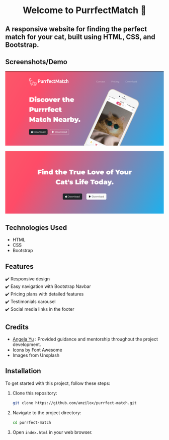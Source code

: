 <h1 align="center">Welcome to PurrfectMatch 🐾</h1>

## A responsive website for finding the perfect match for your cat, built using HTML, CSS, and Bootstrap.

## Screenshots/Demo

![Screenshot 1](./screenshots/Capture%20d’écran%201.png)

![Screenshot 2](./screenshots/Capture%20d’écran%202.png)

## Technologies Used

- HTML
- CSS
- Bootstrap

## Features

✔️ Responsive design\
✔️ Easy navigation with Bootstrap Navbar\
✔️ Pricing plans with detailed features\
✔️ Testimonials carousel\
✔️ Social media links in the footer

## Credits

- [Angela Yu](https://github.com/angelabauer) : Provided guidance and mentorship throughout the project development.
- Icons by Font Awesome
- Images from Unsplash

## Installation

To get started with this project, follow these steps:

1. Clone this repository:

   ```sh
   git clone https://github.com/amzilox/purrfect-match.git
   ```

2. Navigate to the project directory:

   ```bash
   cd purrfect-match
   ```

3. Open `index.html` in your web browser.
